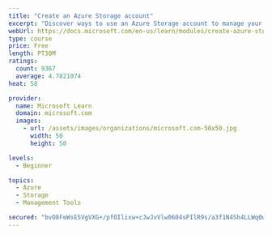 ```yaml
---
title: "Create an Azure Storage account"
excerpt: "Discover ways to use an Azure Storage account to manage your data for billing, access, and storage location of your blobs, files, queues, and tables."
webUrl: https://docs.microsoft.com/en-us/learn/modules/create-azure-storage-account/
type: course
price: Free
length: PT30M
ratings:
  count: 9367
  average: 4.7821074
heat: 58

provider:
  name: Microsoft Learn
  domain: microsoft.com
  images:
    - url: /assets/images/organizations/microsoft.com-50x50.jpg
      width: 50
      height: 50

levels:
  - Beginner

topics:
  - Azure
  - Storage
  - Management Tools

secured: "bvO8FeWsE5VgVXG+/pfOIlixw+cJwJvVlw0604sPIlR9s/a3f1N4Sh4LLWq0wW4y033T+4wkQ21GYF8oTUsChmmmcoFQql9XHS6C2P6vOvZ7fu1ROA3yLKTscUrlNb+VX8e/apUnuoCJvzf3xNtMtmEhpzrntHxQNObLGfO1fWvtYqPfQ2ZKFqpPTv26vV+/YmiN6GD1C6oeJqBrHPMPGIhvETiF9qWS2+HwZRqxhnz4ZRCxsKTDt/hv0PRAALrT1DydY5PZxC934QdYVR6i9pRniBpjIv95o43aj2b8Zx2PVj3Vtrvu8gfDdfHZJ9UsgQJWn6Fce08bGt9cX+0Clxn8NEk4hVBQd2xN0xAbKJG9fC9GSmdfegfYEqUpy3UqZuATDSKeJU51eTxKKBOBZ5Lt/mf2AyTUnb98YR7I6+c=;Lbv1smhzrC/25qcHNausBw=="
---
```


